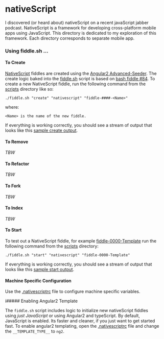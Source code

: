 nativeScript
======

I discovered (or heard about) nativeScript on a recent javaScript jabber podcast.  NativeScript is a
framework for developing cross-platform mobile apps using JavaScript.  This directory is dedicated
to my exploration of this framework.  Each directory corresponds to separate mobile app.


### Using fiddle.sh ...

#### To Create

[NativeScript](../nativeScript) fiddles are created using the [Angular2 Advanced-Seeder](https://github.com/NathanWalker/angular2-seed-advanced). The create logic baked into
the [fiddle.sh](../../scripts/fiddle.sh) script is based on [bash fiddle #84](../bash/fiddle-0084-NativeScript).  To create a new NativeScript
fiddle, run the following command from the [scripts](../../scripts) directory like so:

    ./fiddle.sh "create" "nativescript" "fiddle-####-<Name>"

where:

    <Name> is the name of the new fiddle.

If everything is working correctly, you should see a stream of output that looks like this [sample create output](create.markdown).

#### To Remove

_TBW_

#### To Refactor

_TBW_

#### To Fork

_TBW_

#### To Index

_TBW_

#### To Start

To test out a NativeScript fiddle, for example [fiddle-0000-Template](fiddle-0000-Template) run the following command from the
[scripts](../../scripts) directory:

    ./fiddle.sh "start" "nativescript" "fiddle-0000-Template"

If everything is working correctly, you should see a stream of output that looks like this [sample start output](start.markdown).


#### Machine Specific Configuration

Use the [.nativescriptrc](../../scripts/bin/nativescript/.nativescriptrc) file to configure machine specific variables.

i##### Enabling Angular2 Template

The `fiddle.sh` script includes logic to initialize new nativeScript fiddles using _just JavaScript_ or using Angular2 and typeScript.
By default, JavaScript is enabled. Its faster and cleaner, if you just want to get started fast.  To enable angular2 templating, open the [.nativescriptrc](../../scripts/bin/nativescript/.nativescriptrc) file
and change the `__TEMPLATE_TYPE__` to `ng2`.

